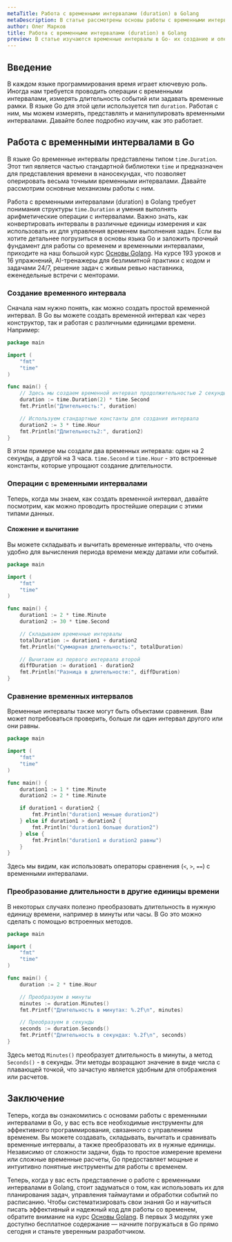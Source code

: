 ```yaml
---
metaTitle: Работа с временными интервалами (duration) в Golang
metaDescription: В статье рассмотрены основы работы с временными интервалами (duration) в Go - от создания до операций над ними с примерами и пояснениями для начинающих.
author: Олег Марков
title: Работа с временными интервалами (duration) в Golang
preview: В статье изучаются временные интервалы в Go- их создание и операции над ними. Примеры и пояснения помогут начинающим программировать в Go.
---
```


## Введение

В каждом языке программирования время играет ключевую роль. Иногда нам требуется проводить операции с временными интервалами, измерять длительность событий или задавать временные рамки. В языке Go для этой цели используется тип `duration`. Работая с ним, мы можем измерять, представлять и манипулировать временными интервалами. Давайте более подробно изучим, как это работает.

## Работа с временными интервалами в Go

В языке Go временные интервалы представлены типом `time.Duration`. Этот тип является частью стандартной библиотеки `time` и предназначен для представления времени в наносекундах, что позволяет оперировать весьма точными временными интервалами. Давайте рассмотрим основные механизмы работы с ним.

Работа с временными интервалами (duration) в Golang требует понимания структуры `time.Duration` и умения выполнять арифметические операции с интервалами. Важно знать, как конвертировать интервалы в различные единицы измерения и как использовать их для управления временем выполнения задач. Если вы хотите детальнее погрузиться в основы языка Go и заложить прочный фундамент для работы со временем и временными интервалами, приходите на наш большой курс [Основы Golang](https://purpleschool.ru/course/go-basics?utm_source=knowledgebase&utm_medium=text&utm_campaign=rabota-s-vremennymi-intervalami-duration-v-golang). На курсе 193 уроков и 16 упражнений, AI-тренажеры для безлимитной практики с кодом и задачами 24/7, решение задач с живым ревью наставника, еженедельные встречи с менторами.

### Создание временного интервала

Сначала нам нужно понять, как можно создать простой временной интервал. В Go вы можете создать временной интервал как через конструктор, так и работая с различными единицами времени. Например:

```go
package main

import (
	"fmt"
	"time"
)

func main() {
	// Здесь мы создаем временной интервал продолжительностью 2 секунды
	duration := time.Duration(2) * time.Second
	fmt.Println("Длительность:", duration)

	// Используем стандартные константы для создания интервала
	duration2 := 3 * time.Hour
	fmt.Println("Длительность2:", duration2)
}
```

В этом примере мы создали два временных интервала: один на 2 секунды, а другой на 3 часа. `time.Second` и `time.Hour` - это встроенные константы, которые упрощают создание длительности.

### Операции с временными интервалами

Теперь, когда мы знаем, как создать временной интервал, давайте посмотрим, как можно проводить простейшие операции с этими типами данных.

#### Сложение и вычитание

Вы можете складывать и вычитать временные интервалы, что очень удобно для вычисления периода времени между датами или событий. 

```go
package main

import (
	"fmt"
	"time"
)

func main() {
	duration1 := 2 * time.Minute
	duration2 := 30 * time.Second

	// Складываем временные интервалы
	totalDuration := duration1 + duration2
	fmt.Println("Суммарная длительность:", totalDuration)

	// Вычитаем из первого интервала второй
	diffDuration := duration1 - duration2
	fmt.Println("Разница в длительности:", diffDuration)
}
```

### Сравнение временных интервалов

Временные интервалы также могут быть объектами сравнения. Вам может потребоваться проверить, больше ли один интервал другого или они равны.

```go
package main

import (
	"fmt"
	"time"
)

func main() {
	duration1 := 1 * time.Minute
	duration2 := 2 * time.Minute

	if duration1 < duration2 {
		fmt.Println("duration1 меньше duration2")
	} else if duration1 > duration2 {
		fmt.Println("duration1 больше duration2")
	} else {
		fmt.Println("duration1 и duration2 равны")
	}
}
```

Здесь мы видим, как использовать операторы сравнения (`<`, `>`, `==`) с временными интервалами.

### Преобразование длительности в другие единицы времени

В некоторых случаях полезно преобразовать длительность в нужную единицу времени, например в минуты или часы. В Go это можно сделать с помощью встроенных методов.

```go
package main

import (
	"fmt"
	"time"
)

func main() {
	duration := 2 * time.Hour

	// Преобразуем в минуты
	minutes := duration.Minutes()
	fmt.Printf("Длительность в минутах: %.2f\n", minutes)

	// Преобразуем в секунды
	seconds := duration.Seconds()
	fmt.Printf("Длительность в секундах: %.2f\n", seconds)
}
```

Здесь метод `Minutes()` преобразует длительность в минуты, а метод `Seconds()` - в секунды. Эти методы возращают значение в виде числа с плавающей точкой, что зачастую является удобным для отображения или расчетов.

## Заключение

Теперь, когда вы ознакомились с основами работы с временными интервалами в Go, у вас есть все необходимые инструменты для эффективного программирования, связанного с управлением временем. Вы можете создавать, складывать, вычитать и сравнивать временные интервалы, а также преобразовать их в нужные единицы. Независимо от сложности задачи, будь то простое измерение времени или сложные временные расчеты, Go предоставляет мощные и интуитивно понятные инструменты для работы с временем. 

Теперь, когда у вас есть представление о работе с временными интервалами в Golang, стоит задуматься о том, как использовать их для планирования задач, управления таймаутами и обработки событий по расписанию. Чтобы систематизировать свои знания Go и научиться писать эффективный и надежный код для работы со временем, обратите внимание на курс [Основы Golang](https://purpleschool.ru/course/go-basics?utm_source=knowledgebase&utm_medium=text&utm_campaign=rabota-s-vremennymi-intervalami-duration-v-golang). В первых 3 модулях уже доступно бесплатное содержание — начните погружаться в Go прямо сегодня и станьте уверенным разработчиком.

